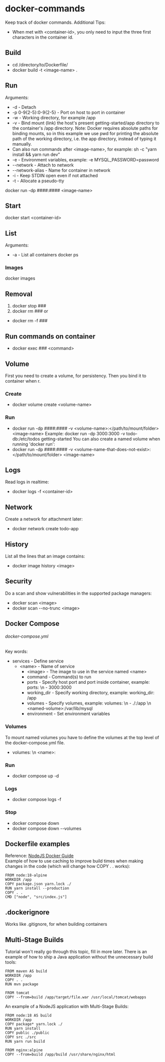 # docker-commands
Keep track of docker commands. Additional Tips:
  * When met with &lt;container-id>, you only need to input the three first characters in the container id.

## Build
  * cd /directory/to/Dockerfile/
  * docker build -t &lt;image-name> .

## Run
Arguments:
  * -d - Detach
  * -p 0-9{2-5}:0-9{2-5} - Port on host to port in container
  * -w - Working directory, for example /app
  * -v - Bind mount (link) the host's present getting-started/app directory to the container's /app directory. Note: Docker requires absolute paths for binding mounts, so in this example we use pwd for printing the absolute path of the working directory, i.e. the app directory, instead of typing it manually.
  * Can also run commands after &lt;image-name>, for example: sh -c "yarn install && yarn run dev"
  * -e - Environment variables, example: -e MYSQL_PASSWORD=password
  * --network - Attach to network
  * --network-alias - Name for container in network
  * -i - Keep STDIN open even if not attached
  * -t - Allocate a pseudo-tty

docker run -dp ####:#### &lt;image-name>

## Start
docker start &lt;container-id>

## List
Arguments:
  * -a - List all containers
docker ps
### Images
docker images

## Removal
1. docker stop ###
2. docker rm ###
or
  * docker rm -f ###

## Run commands on container
  * docker exec ### &lt;command>

## Volume
First you need to create a volume, for persistency.
Then you bind it to container when r.
### Create
  * docker volume create &lt;volume-name>
### Run
  * docker run -dp ####:#### -v &lt;volume-name>:&lt;/path/to/mount/folder> &lt;image-name>
Example: docker run -dp 3000:3000 -v todo-db:/etc/todos getting-started
You can also create a named volume when running 'docker run':
  * docker run -dp ####:#### -v &lt;volume-name-that-does-not-exist>:&lt;/path/to/mount/folder> &lt;image-name>

## Logs
Read logs in realtime:
  * docker logs -f &lt;container-id>
  
## Network
Create a network for attachment later:
  * docker network create todo-app

## History
List all the lines that an image contains:
  * docker image history &lt;image>

## Security
Do a scan and show vulnerabilities in the supported package managers:
  * docker scan &lt;image>
  * docker scan --no-trunc &lt;image>
  
## Docker Compose
###### docker-compose.yml
Key words:
  * services - Define service
    * &lt;name> - Name of service
      * &lt;image> - The image to use in the service named &lt;name>
      * command - Command(s) to run
      * ports - Specify host port and port inside container, example: ports: \n - 3000:3000
      * working_dir - Specify working directory, example: working_dir: /app
      * volumes - Specify volumes, example: volumes: \n - ./:/app \n &lt;named-volume>:/var/lib/mysql
      * environment - Set environment variables
### Volumes
To mount named volumes you have to define the volumes at the top level of the docker-compose.yml file.
  * volumes: \n &lt;name>:

### Run
  * docker compose up -d
  
### Logs
  * docker compose logs -f
  
### Stop
  * docker compose down
  * docker compose down --volumes

## Dockerfile examples
Reference: [NodeJS Docker Guide](https://nodejs.org/en/docs/guides/nodejs-docker-webapp/)\
Example of how to use caching to improve build times when making changes in the code (which will change how COPY . . works):
```
FROM node:18-alpine
WORKDIR /app
COPY package.json yarn.lock ./
RUN yarn install --production
COPY . .
CMD ["node", "src/index.js"]
```

## .dockerignore
Works like .gitignore, for when building containers

## Multi-Stage Builds
Tutorial won't really go through this topic, fill in more later. There is an example of how to ship a Java application without the unnecessary build tools:

```
FROM maven AS build
WORKDIR /app
COPY . .
RUN mvn package

FROM tomcat
COPY --from=build /app/target/file.war /usr/local/tomcat/webapps
```

An example of a NodeJS application with Multi-Stage Builds:

```
FROM node:18 AS build
WORKDIR /app
COPY package* yarn.lock ./
RUN yarn install
COPY public ./public
COPY src ./src
RUN yarn run build

FROM nginx:alpine
COPY --from=build /app/build /usr/share/nginx/html
```
